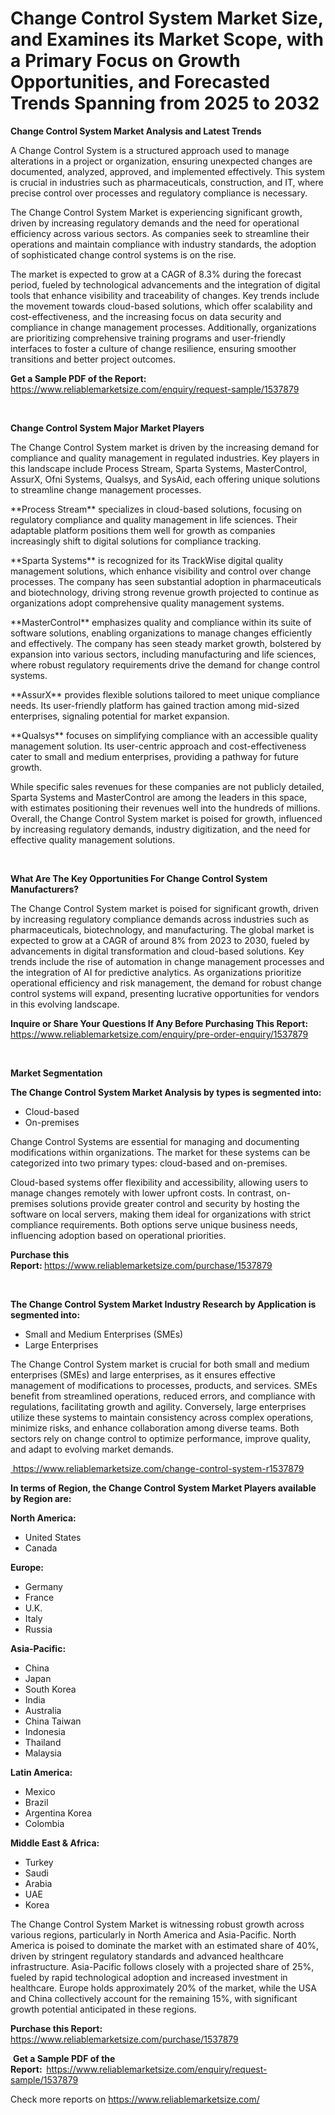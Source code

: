 <p><h1>Change Control System Market Size, and Examines its Market Scope, with a Primary Focus on Growth Opportunities, and Forecasted Trends Spanning from 2025 to 2032</h1></p><p><strong>Change Control System Market Analysis and Latest Trends</strong></p>
<p><p>A Change Control System is a structured approach used to manage alterations in a project or organization, ensuring unexpected changes are documented, analyzed, approved, and implemented effectively. This system is crucial in industries such as pharmaceuticals, construction, and IT, where precise control over processes and regulatory compliance is necessary.</p><p>The Change Control System Market is experiencing significant growth, driven by increasing regulatory demands and the need for operational efficiency across various sectors. As companies seek to streamline their operations and maintain compliance with industry standards, the adoption of sophisticated change control systems is on the rise. </p><p>The market is expected to grow at a CAGR of 8.3% during the forecast period, fueled by technological advancements and the integration of digital tools that enhance visibility and traceability of changes. Key trends include the movement towards cloud-based solutions, which offer scalability and cost-effectiveness, and the increasing focus on data security and compliance in change management processes. Additionally, organizations are prioritizing comprehensive training programs and user-friendly interfaces to foster a culture of change resilience, ensuring smoother transitions and better project outcomes.</p></p>
<p><strong>Get a Sample PDF of the Report:&nbsp;</strong> <a href="https://www.reliablemarketsize.com/enquiry/request-sample/1537879?utm_campaign=3248&utm_medium=2&utm_source=Github&utm_content=ia&utm_term=10032025&utm_id=change-control-system">https://www.reliablemarketsize.com/enquiry/request-sample/1537879</a></p>
<p>&nbsp;</p>
<p><strong>Change Control System Major Market Players</strong></p>
<p><p>The Change Control System market is driven by the increasing demand for compliance and quality management in regulated industries. Key players in this landscape include Process Stream, Sparta Systems, MasterControl, AssurX, Ofni Systems, Qualsys, and SysAid, each offering unique solutions to streamline change management processes.</p><p>**Process Stream** specializes in cloud-based solutions, focusing on regulatory compliance and quality management in life sciences. Their adaptable platform positions them well for growth as companies increasingly shift to digital solutions for compliance tracking.</p><p>**Sparta Systems** is recognized for its TrackWise digital quality management solutions, which enhance visibility and control over change processes. The company has seen substantial adoption in pharmaceuticals and biotechnology, driving strong revenue growth projected to continue as organizations adopt comprehensive quality management systems.</p><p>**MasterControl** emphasizes quality and compliance within its suite of software solutions, enabling organizations to manage changes efficiently and effectively. The company has seen steady market growth, bolstered by expansion into various sectors, including manufacturing and life sciences, where robust regulatory requirements drive the demand for change control systems.</p><p>**AssurX** provides flexible solutions tailored to meet unique compliance needs. Its user-friendly platform has gained traction among mid-sized enterprises, signaling potential for market expansion.</p><p>**Qualsys** focuses on simplifying compliance with an accessible quality management solution. Its user-centric approach and cost-effectiveness cater to small and medium enterprises, providing a pathway for future growth.</p><p>While specific sales revenues for these companies are not publicly detailed, Sparta Systems and MasterControl are among the leaders in this space, with estimates positioning their revenues well into the hundreds of millions. Overall, the Change Control System market is poised for growth, influenced by increasing regulatory demands, industry digitization, and the need for effective quality management solutions.</p></p>
<p>&nbsp;</p>
<p><strong>What Are The Key Opportunities For Change Control System Manufacturers?</strong></p>
<p><p>The Change Control System market is poised for significant growth, driven by increasing regulatory compliance demands across industries such as pharmaceuticals, biotechnology, and manufacturing. The global market is expected to grow at a CAGR of around 8% from 2023 to 2030, fueled by advancements in digital transformation and cloud-based solutions. Key trends include the rise of automation in change management processes and the integration of AI for predictive analytics. As organizations prioritize operational efficiency and risk management, the demand for robust change control systems will expand, presenting lucrative opportunities for vendors in this evolving landscape.</p></p>
<p><strong>Inquire or Share Your Questions If Any Before Purchasing This Report:</strong> <a href="https://www.reliablemarketsize.com/enquiry/pre-order-enquiry/1537879?utm_campaign=3248&utm_medium=2&utm_source=Github&utm_content=ia&utm_term=10032025&utm_id=change-control-system">https://www.reliablemarketsize.com/enquiry/pre-order-enquiry/1537879</a></p>
<p>&nbsp;</p>
<p><strong>Market Segmentation</strong></p>
<p><strong>The Change Control System Market Analysis by types is segmented into:</strong></p>
<p><ul><li>Cloud-based</li><li>On-premises</li></ul></p>
<p><p>Change Control Systems are essential for managing and documenting modifications within organizations. The market for these systems can be categorized into two primary types: cloud-based and on-premises. </p><p>Cloud-based systems offer flexibility and accessibility, allowing users to manage changes remotely with lower upfront costs. In contrast, on-premises solutions provide greater control and security by hosting the software on local servers, making them ideal for organizations with strict compliance requirements. Both options serve unique business needs, influencing adoption based on operational priorities.</p></p>
<p><strong>Purchase this Report:&nbsp;</strong><a href="https://www.reliablemarketsize.com/purchase/1537879?utm_campaign=3248&utm_medium=2&utm_source=Github&utm_content=ia&utm_term=10032025&utm_id=change-control-system">https://www.reliablemarketsize.com/purchase/1537879</a></p>
<p>&nbsp;</p>
<p><strong>The Change Control System Market Industry Research by Application is segmented into:</strong></p>
<p><ul><li>Small and Medium Enterprises (SMEs)</li><li>Large Enterprises</li></ul></p>
<p><p>The Change Control System market is crucial for both small and medium enterprises (SMEs) and large enterprises, as it ensures effective management of modifications to processes, products, and services. SMEs benefit from streamlined operations, reduced errors, and compliance with regulations, facilitating growth and agility. Conversely, large enterprises utilize these systems to maintain consistency across complex operations, minimize risks, and enhance collaboration among diverse teams. Both sectors rely on change control to optimize performance, improve quality, and adapt to evolving market demands.</p></p>
<p><a href="https://www.reliablemarketsize.com/change-control-system-r1537879?utm_campaign=3248&utm_medium=2&utm_source=Github&utm_content=ia&utm_term=10032025&utm_id=change-control-system">&nbsp;https://www.reliablemarketsize.com/change-control-system-r1537879</a></p>
<p><strong>In terms of Region, the Change Control System Market Players available by Region are:</strong></p>
<p>
    <p> <strong> North America: </strong>
        <ul>
            <li>United States</li>
            <li>Canada</li>
        </ul>
        </p> 
    <p> <strong> Europe: </strong>
        <ul>
            <li>Germany</li>
            <li>France</li>
            <li>U.K.</li>
            <li>Italy</li>
            <li>Russia</li>
        </ul>
        </p> 
    <p> <strong> Asia-Pacific: </strong>
        <ul>
            <li>China</li>
            <li>Japan</li>
            <li>South Korea</li>
            <li>India</li>
            <li>Australia</li>
            <li>China Taiwan</li>
            <li>Indonesia</li>
            <li>Thailand</li>
            <li>Malaysia</li>
        </ul>
        </p> 
    <p> <strong> Latin America: </strong>
        <ul>
            <li>Mexico</li>
            <li>Brazil</li>
            <li>Argentina Korea</li>
            <li>Colombia</li>
        </ul>
        </p> 
    <p> <strong> Middle East & Africa: </strong>
        <ul>
            <li>Turkey</li>
            <li>Saudi</li>
            <li>Arabia</li>
            <li>UAE</li>
            <li>Korea</li>
        </ul>
    </p>
    </p>
<p><p>The Change Control System Market is witnessing robust growth across various regions, particularly in North America and Asia-Pacific. North America is poised to dominate the market with an estimated share of 40%, driven by stringent regulatory standards and advanced healthcare infrastructure. Asia-Pacific follows closely with a projected share of 25%, fueled by rapid technological adoption and increased investment in healthcare. Europe holds approximately 20% of the market, while the USA and China collectively account for the remaining 15%, with significant growth potential anticipated in these regions.</p></p>
<p><strong>Purchase this Report: </strong><a href="https://www.reliablemarketsize.com/purchase/1537879?utm_campaign=3248&utm_medium=2&utm_source=Github&utm_content=ia&utm_term=10032025&utm_id=change-control-system">https://www.reliablemarketsize.com/purchase/1537879</a></p>
<p>&nbsp;<strong>Get a Sample PDF of the Report:&nbsp;&nbsp;</strong><a href="https://www.reliablemarketsize.com/enquiry/request-sample/1537879?utm_campaign=3248&utm_medium=2&utm_source=Github&utm_content=ia&utm_term=10032025&utm_id=change-control-system">https://www.reliablemarketsize.com/enquiry/request-sample/1537879</a></p>
<p><strong></strong></p>
<p>Check more reports on <a href="https://www.reliablemarketsize.com/?utm_campaign=3248&utm_medium=2&utm_source=Github&utm_content=ia&utm_term=10032025&utm_id=change-control-system">https://www.reliablemarketsize.com/</a></p>